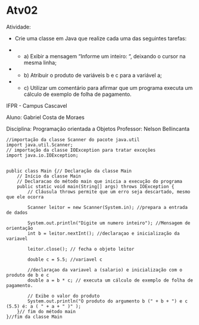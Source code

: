 # Atv02

Atividade:

* Crie uma classe em Java que realize cada uma das seguintes tarefas:

* * a) Exibir a mensagem “Informe um inteiro: “, deixando o cursor na mesma linha;
* * b) Atribuir o produto de variáveis b e c para a variável a;
* * c) Utilizar um comentário para afirmar que um programa executa um cálculo de exemplo de folha de pagamento.

IFPR - Campus Cascavel 

Aluno: Gabriel Costa de Moraes

Disciplina: Programação orientada a Objetos Professor: Nelson Bellincanta

```
//importação da classe Scanner do pacote java.util
import java.util.Scanner; 
// importação da classe IOException para tratar exceções
import java.io.IOException;


public class Main {// Declaração da classe Main
    // Início da classe Main 
    // Declaracao do método main que inicia a execução do programa  
	public static void main(String[] args) throws IOException {
		// Cláusula throws permite que um erro seja descartado, mesmo que ele ocorra
		
        Scanner leitor = new Scanner(System.in); //prepara a entrada de dados
        
        System.out.println("Digite um numero inteiro"); //Mensagem de orientação
        int b = leitor.nextInt(); //declaraçao e inicialização da variavel
        
        leitor.close(); // fecha o objeto leitor
        
        double c = 5.5; //variavel c
        
        //declaraçao da variavel a (salario) e inicialização com o produto de b e c
        double a = b * c; // executa um cálculo de exemplo de folha de pagamento.
        
        // Exibe o valor do produto
        System.out.println("O produto do argumento b (" + b + ") e c (5.5) é: a ( " + a + " )" );
	}// fim do método main
}//fim da classe Main
```
